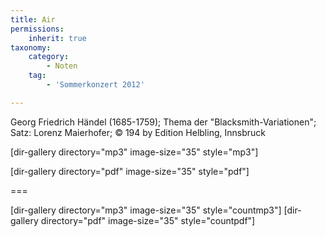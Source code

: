 ```yaml
---
title: Air
permissions:
    inherit: true
taxonomy:
    category:
        - Noten
    tag: 
        - 'Sommerkonzert 2012'

---
```


Georg Friedrich Händel (1685-1759); Thema der "Blacksmith-Variationen"; 
Satz: Lorenz Maierhofer; 
© 194 by Edition Helbling, Innsbruck

[dir-gallery directory="mp3" image-size="35" style="mp3"]

[dir-gallery directory="pdf" image-size="35" style="pdf"]

===

[dir-gallery directory="mp3" image-size="35" style="countmp3"]
[dir-gallery directory="pdf" image-size="35" style="countpdf"]